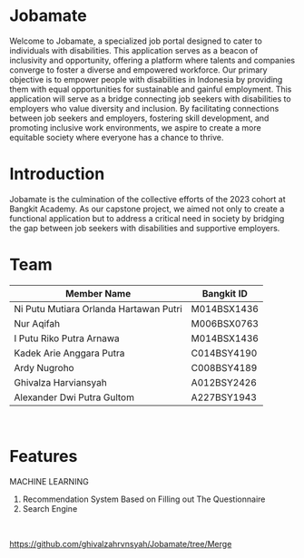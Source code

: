 # Jobamate
Welcome to Jobamate, a specialized job portal designed to cater to individuals with disabilities. This application serves as a beacon of inclusivity and opportunity, offering a platform where talents and companies converge to foster a diverse and empowered workforce.
Our primary objective is to empower people with disabilities in Indonesia by providing them with equal opportunities for sustainable and gainful employment. This application will serve as a bridge connecting job seekers with disabilities to employers who value diversity and inclusion.
By facilitating connections between job seekers and employers, fostering skill development, and promoting inclusive work environments, we aspire to create a more equitable society where everyone has a chance to thrive.
<br>

# Introduction
Jobamate is the culmination of the collective efforts of the 2023 cohort at Bangkit Academy. As our capstone project, we aimed not only to create a functional application but to address a critical need in society by bridging the gap between job seekers with disabilities and supportive employers.
<br>

# Team 
| Member Name                             | Bangkit ID    |
| --------------------------------------- | ------------- |
| Ni Putu Mutiara Orlanda Hartawan Putri  | M014BSX1436   |
| Nur Aqifah                              | M006BSX0763   |
| I Putu Riko Putra Arnawa                | M014BSX1436   |
| Kadek Arie Anggara Putra                | C014BSY4190   |
| Ardy Nugroho                            | C008BSY4189   |
| Ghivalza Harviansyah                    | A012BSY2426   |
| Alexander Dwi Putra Gultom              | A227BSY1943   |
<br>

# Features
MACHINE LEARNING 
1. Recommendation System Based on Filling out The Questionnaire
2. Search Engine
<br>

https://github.com/ghivalzahrvnsyah/Jobamate/tree/Merge
